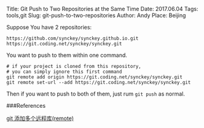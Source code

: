 Title: Git Push to Two Repositories at the Same Time
Date: 2017.06.04
Tags: tools,git
Slug: git-push-to-two-repositories
Author: Andy
Place: Beijing

Suppose You have 2 repositories:

```language-bash
https://github.com/synckey/synckey.github.io.git
https://git.coding.net/synckey/synckey.git
```

You want to push to them within one command.

```language-bash
# if your project is cloned from this repository, 
# you can simply ignore this first command
git remote add origin https://git.coding.net/synckey/synckey.git
git remote set-url --add https://git.coding.net/synckey/synckey.git
```

Then if you want to push to both of them, just rum `git push` as normal.

###References

[git 添加多个远程库(remote)](http://blog.csdn.net/fancivez/article/details/51544354)


